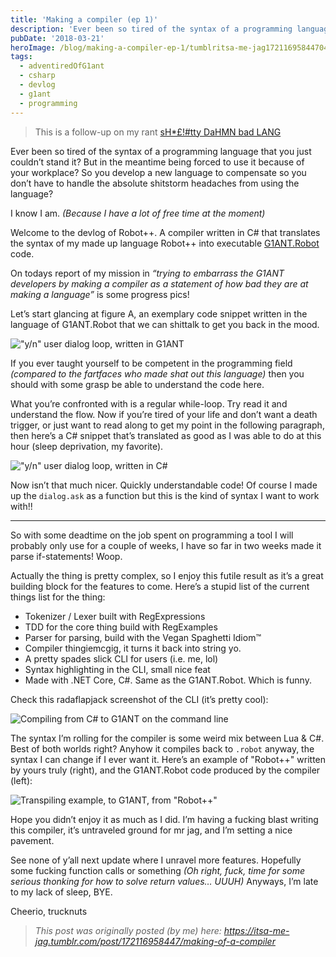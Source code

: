 ```yaml
---
title: 'Making a compiler (ep 1)'
description: 'Ever been so tired of the syntax of a programming language that you just couldn’t stand it? But in the meantime being forced to use it because of your workplace? So you develop a new language to compensate so you don’t have to handle the absolute shitstorm headaches from using the language?'
pubDate: '2018-03-21'
heroImage: /blog/making-a-compiler-ep-1/tumblritsa-me-jag17211695844704.png
tags:
  - adventiredOfG1ant
  - csharp
  - devlog
  - g1ant
  - programming
---
```


> This is a follow-up on my rant [sH*£!#tty DaHMN bad LANG](../sh-ps-tty-dahmn-bad-lang)

Ever been so tired of the syntax of a programming language that you just couldn’t stand it? But in the meantime being forced to use it because of your workplace? So you develop a new language to compensate so you don’t have to handle the absolute shitstorm headaches from using the language?

I know I am. *(Because I have a lot of free time at the moment)*

Welcome to the devlog of Robot++. A compiler written in C# that translates the syntax of my made up language Robot++ into executable [G1ANT.Robot](https://g1ant.com/) code.

On todays report of my mission in *“trying to embarrass the G1ANT developers by making a compiler as a statement of how bad they are at making a language”* is some progress pics!

<!--more-->

Let’s start glancing at figure A, an exemplary code snippet written in the language of G1ANT.Robot that we can shittalk to get you back in the mood.

!["y/n" user dialog loop, written in G1ANT](/blog/making-a-compiler-ep-1/tumblritsa-me-jag17211695844701.png)

If you ever taught yourself to be competent in the programming field *(compared to the fartfaces who made shat out this language)* then you should with some grasp be able to understand the code here.

What you’re confronted with is a regular while-loop. Try read it and understand the flow. Now if you’re tired of your life and don’t want a death trigger, or just want to read along to get my point in the following paragraph, then here’s a C# snippet that’s translated as good as I was able to do at this hour (sleep deprivation, my favorite).

!["y/n" user dialog loop, written in C#](/blog/making-a-compiler-ep-1/tumblritsa-me-jag17211695844702.png)

Now isn’t that much nicer. Quickly understandable code! Of course I made up the `dialog.ask` as a function but this is the kind of syntax I want to work with!!

---

So with some deadtime on the job spent on programming a tool I will probably only use for a couple of weeks, I have so far in two weeks made it parse if-statements! Woop.

Actually the thing is pretty complex, so I enjoy this futile result as it’s a great building block for the features to come. Here’s a stupid list of the current things list for the thing:

- Tokenizer / Lexer built with RegExpressions
- TDD for the core thing build with RegExamples
- Parser for parsing, build with the Vegan Spaghetti Idiom™
- Compiler thingiemcgig, it turns it back into string yo.
- A pretty spades slick CLI for users (i.e. me, lol)
- Syntax highlighting in the CLI, small nice feat
- Made with .NET Core, C#. Same as the G1ANT.Robot. Which is funny.

Check this radaflapjack screenshot of the CLI (it’s pretty cool):

![Compiling from C# to G1ANT on the command line](/blog/making-a-compiler-ep-1/tumblritsa-me-jag17211695844703.png)

The syntax I’m rolling for the compiler is some weird mix between Lua & C#. Best of both worlds right? Anyhow it compiles back to `.robot` anyway, the syntax I can change if I ever want it. Here’s an example of "Robot++" written by yours truly (right), and the G1ANT.Robot code produced by the compiler (left):

![Transpiling example, to G1ANT, from "Robot++"](/blog/making-a-compiler-ep-1/tumblritsa-me-jag17211695844704.png)

Hope you didn’t enjoy it as much as I did. I’m having a fucking blast writing this compiler, it’s untraveled ground for mr jag, and I’m setting a nice pavement.

See none of y’all next update where I unravel more features. Hopefully some fucking function calls or something *(Oh right, fuck, time for some serious thonking for how to solve return values… UUUH)* Anyways, I’m late to my lack of sleep, BYE.

Cheerio, trucknuts

> *This post was originally posted (by me) here: <https://itsa-me-jag.tumblr.com/post/172116958447/making-of-a-compiler>*
